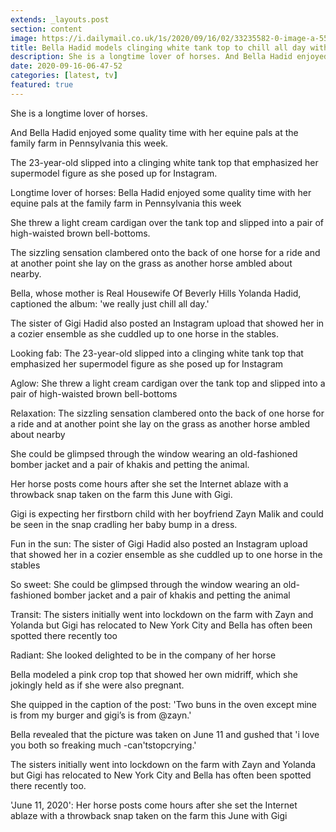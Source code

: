 ```yaml
---
extends: _layouts.post
section: content
image: https://i.dailymail.co.uk/1s/2020/09/16/02/33235582-0-image-a-55_1600221424304.jpg 
title: Bella Hadid models clinging white tank top to chill all day with her horses 
description: She is a longtime lover of horses. And Bella Hadid enjoyed some quality time with her equine pals at the family farm in Pennsylvania this week. She slipped into a clinging white tank top. 
date: 2020-09-16-06-47-52 
categories: [latest, tv] 
featured: true 
--- 
```

She is a longtime lover of horses.

And Bella Hadid enjoyed some quality time with her equine pals at the family farm in Pennsylvania this week.

The 23-year-old slipped into a clinging white tank top that emphasized her supermodel figure as she posed up for Instagram.

Longtime lover of horses: Bella Hadid enjoyed some quality time with her equine pals at the family farm in Pennsylvania this week

She threw a light cream cardigan over the tank top and slipped into a pair of high-waisted brown bell-bottoms.

The sizzling sensation clambered onto the back of one horse for a ride and at another point she lay on the grass as another horse ambled about nearby.

Bella, whose mother is Real Housewife Of Beverly Hills Yolanda Hadid, captioned the album: 'we really just chill all day.'

The sister of Gigi Hadid also posted an Instagram upload that showed her in a cozier ensemble as she cuddled up to one horse in the stables.

Looking fab: The 23-year-old slipped into a clinging white tank top that emphasized her supermodel figure as she posed up for Instagram

Aglow: She threw a light cream cardigan over the tank top and slipped into a pair of high-waisted brown bell-bottoms

Relaxation: The sizzling sensation clambered onto the back of one horse for a ride and at another point she lay on the grass as another horse ambled about nearby

She could be glimpsed through the window wearing an old-fashioned bomber jacket and a pair of khakis and petting the animal.

Her horse posts come hours after she set the Internet ablaze with a throwback snap taken on the farm this June with Gigi.

Gigi is expecting her firstborn child with her boyfriend Zayn Malik and could be seen in the snap cradling her baby bump in a dress. 

Fun in the sun: The sister of Gigi Hadid also posted an Instagram upload that showed her in a cozier ensemble as she cuddled up to one horse in the stables

So sweet: She could be glimpsed through the window wearing an old-fashioned bomber jacket and a pair of khakis and petting the animal

Transit: The sisters initially went into lockdown on the farm with Zayn and Yolanda but Gigi has relocated to New York City and Bella has often been spotted there recently too

Radiant: She looked delighted to be in the company of her horse

Bella modeled a pink crop top that showed her own midriff, which she jokingly held as if she were also pregnant.

She quipped in the caption of the post: 'Two buns in the oven except mine is from my burger and gigi’s is from @zayn.' 

Bella revealed that the picture was taken on June 11 and gushed that 'i love you both so freaking much -can'tstopcrying.'

The sisters initially went into lockdown on the farm with Zayn and Yolanda but Gigi has relocated to New York City and Bella has often been spotted there recently too.

'June 11, 2020': Her horse posts come hours after she set the Internet ablaze with a throwback snap taken on the farm this June with Gigi

